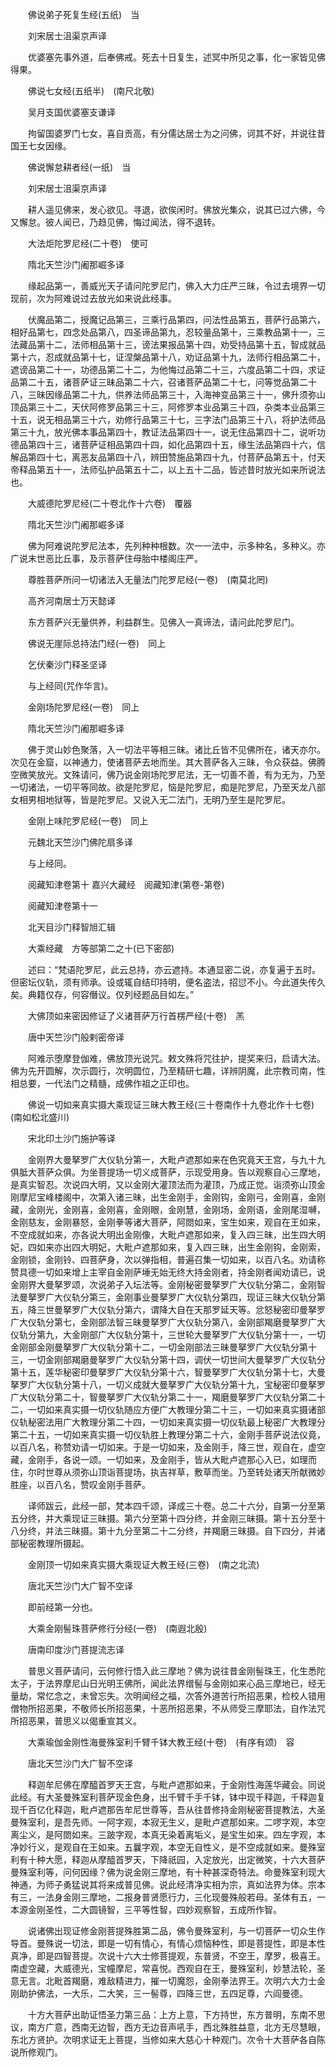 <!-- { "loadSidebar": true } -->
　　佛说弟子死复生经(五纸)　当

　　刘宋居士沮渠京声译

　　优婆塞先事外道，后奉佛戒。死去十日复生，述冥中所见之事，化一家皆见佛得果。

　　佛说七女经(五纸半)　(南尺北敬)

　　吴月支国优婆塞支谦译

　　拘留国婆罗门七女，喜自贡高，有分儒达居士为之问佛，诃其不好，并说往昔国王七女因缘。

　　佛说懈怠耕者经(一纸)　当

　　刘宋居士沮渠京声译

　　耕人遥见佛来，发心欲见。寻退，欲俟闲时。佛放光集众，说其已过六佛，今又懈怠。彼人闻已，乃趋见佛，悔过闻法，得不退转。

　　大法炬陀罗尼经(二十卷)　使可

　　隋北天竺沙门阇那崛多译

　　缘起品第一，善威光天子请问陀罗尼门，佛入大力庄严三昧，令过去境界一切现前，次为阿难说过去放光如来说此经事。

　　伏魔品第二，授魔记品第三，三乘行品第四，问法性品第五，菩萨行品第六，相好品第七，四念处品第八，四圣谛品第九，忍较量品第十，三乘教品第十一，三法藏品第十二，法师相品第十三，谤法果报品第十四，劝受持品第十五，智成就品第十六，忍成就品第十七，证涅槃品第十八，劝证品第十九，法师行相品第二十，遮谤品第二十一，功德品第二十二，为他悔过品第二十三，六度品第二十四，求证品第二十五，诸菩萨证三昧品第二十六，召诸菩萨品第二十七，问等觉品第二十八，三昧因缘品第二十九，供养法师品第三十，入海神变品第三十一，佛升须弥山顶品第三十二，天伏阿修罗品第三十三，阿修罗本业品第三十四，杂类本业品第三十五，说无相品第三十六，劝修行品第三十七，三字法门品第三十八，将护法师品第三十九，放光佛本事品第四十，教证法品第四十一，说无住品第四十二，说听功德品第四十三，诸菩萨证相品第四十四，如化品第四十五，缘生法品第四十六，信解品第四十七，离恶友品第四十八，辨田赞施品第四十九，付菩萨品第五十，付天帝释品第五十一，法师弘护品第五十二，以上五十二品，皆述昔时放光如来所说法也。

　　大威德陀罗尼经(二十卷北作十六卷)　覆器

　　隋北天竺沙门阇那崛多译

　　佛为阿难说陀罗尼法本，先列种种根数。次一一法中，示多种名，多种义。亦广说末世恶比丘事，及示菩萨住母胎中楼阁庄严。

　　尊胜菩萨所问一切诸法入无量法门陀罗尼经(一卷)　(南莫北罔)

　　高齐河南居士万天懿译

　　东方菩萨兴无量供养，利益群生。见佛入一真谛法，请问此陀罗尼门。

　　佛说无崖际总持法门经(一卷)　同上

　　乞伏秦沙门释圣坚译

　　与上经同(咒作华言)。

　　金刚场陀罗尼经(一卷)　同上

　　隋北天竺沙门阇那崛多译

　　佛于灵山妙色聚落，入一切法平等相三昧。诸比丘皆不见佛所在，诸天亦尔。次见在金窟，以神通力，使诸菩萨去地而坐。其大菩萨各入三昧，令众获益。佛腾空微笑放光。文殊请问，佛乃说金刚场陀罗尼法，无一切善不善，有为无为，乃至一切诸法，一切平等同故。欲是陀罗尼，恼是陀罗尼，痴是陀罗尼，乃至天龙八部女相男相地狱等，皆是陀罗尼。又说入无二法门，无明乃至生是陀罗尼。

　　金刚上味陀罗尼经(一卷)　同上

　　元魏北天竺沙门佛陀扇多译

　　与上经同。

　　阅藏知津卷第十
嘉兴大藏经　阅藏知津(第卷-第卷)


　　阅藏知津卷第十一

　　北天目沙门释智旭汇辑

　　大乘经藏　方等部第二之十(已下密部)

　　述曰：“梵语陀罗尼，此云总持，亦云遮持。本通显密二说，亦复遍于五时。但密坛仪轨，须有师承。设或辄自结印持明，便名盗法，招愆不小。今此道失传久矣。典籍仅存，何容僭议。仅列经题品目如左。”

　　大佛顶如来密因修证了义诸菩萨万行首楞严经(十卷)　羔

　　唐中天竺沙门般剌密帝译

　　阿难示堕摩登伽难，佛放顶光说咒。敕文殊将咒往护，提奖来归，启请大法。佛为先开圆解，次示圆行，次明圆位，乃至精研七趣，详辨阴魔，此宗教司南，性相总要，一代法门之精髓，成佛作祖之正印也。

　　佛说一切如来真实摄大乘现证三昧大教王经(三十卷南作十九卷北作十七卷)　(南如松北盛川)

　　宋北印土沙门施护等译

　　金刚界大曼拏罗广大仪轨分第一，大毗卢遮那如来在色究竟天王宫，与九十九俱胝大菩萨众俱。为坐菩提场一切义成菩萨，示现受用身。告以观察自心三摩地，是真实智忍。次说四大明，又以金刚大灌顶法而为灌顶，乃成正觉。诣须弥山顶金刚摩尼宝峰楼阁中，次第入诸三昧，出生金刚手，金刚钩，金刚弓，金刚喜，金刚藏，金刚光，金刚喜，金刚喜，金刚眼，金刚慧，金刚场，金刚语，金刚尾湿嚩，金刚慈友，金刚暴怒，金刚拳等诸大菩萨，阿閦如来，宝生如来，观自在王如来，不空成就如来，亦各说大明出金刚像，大毗卢遮那如来，复入四三昧，出生四大明妃，四如来亦出四大明妃，大毗卢遮那如来，复入四三昧，出生金刚钩，金刚索，金刚锁，金刚铃、四菩萨身，次以弹指相，普遍召集一切如来，以百八名。劝请称赞具德一切如来增上主宰自金刚萨埵无始无终大持金刚者，持金刚者闻劝请已，说金刚界大曼拏罗颂，次说弟子入坛法等。金刚秘密曼拏罗广大仪轨分第二，金刚智法曼拏罗广大仪轨分第三，金刚事业曼拏罗广大仪轨分第四，现证三昧大仪轨分第五，降三世曼拏罗广大仪轨分第六，谓降大自在天那罗延天等。忿怒秘密印曼拏罗广大仪轨分第七，金刚部法智三昧曼拏罗广大仪轨分第八，金刚部羯磨曼拏罗广大仪轨分第九，大金刚部广大仪轨分第十，三世轮大曼拏罗广大仪轨分第十一，一切金刚部金刚曼拏罗广大仪轨分第十二，一切金刚部法三昧曼拏罗广大仪轨分第十三，一切金刚部羯磨曼拏罗广大仪轨分第十四，调伏一切世间大曼拏罗广大仪轨分第十五，莲华秘密印曼拏罗广大仪轨分第十六，智曼拏罗广大仪轨分第十七，大曼拏罗广大仪轨分第十八，一切义成就大曼拏罗广大仪轨分第十九，宝秘密印曼拏罗广大仪轨分第二十，智曼拏罗广大仪轨分第二十一，羯磨曼拏罗广大仪轨分第二十二，一切如来真实摄一切仪轨随应方便广大教理分第二十三，一切如来真实摄诸部仪轨秘密法用广大教理分第二十四，一切如来真实摄一切仪轨最上秘密广大教理分第二十五，一切如来真实摄一切仪轨胜上教理分第二十六，金刚手菩萨说法仪竟，以百八名，称赞劝请一切如来。于是一切如来，及金刚手，降三世，观自在，虚空藏，金刚手，各说一颂。一切如来，及金刚手，皆从大毗卢遮那心入已，如理而住，尔时世尊从须弥山顶诣菩提场，执吉祥草，敷草而坐。乃至转处诸天所献微妙胜座，以百八名，赞叹金刚手菩萨。

　　译师跋云，此经一部，梵本四千颂，译成三十卷。总二十六分，自第一分至第五分终，并大乘现证三昧摄。第六分至第十四分终，并金刚三昧摄。第十五分至十八分终，并法三昧摄。第十九分至第二十二分终，并羯磨三昧摄。自下四分，并诸部秘密教理所摄起。

　　金刚顶一切如来真实摄大乘现证大教王经(三卷)　(南之北流)

　　唐北天竺沙门大广智不空译

　　即前经第一分也。

　　大乘金刚髻珠菩萨修行分经(一卷)　(南遐北殷)

　　唐南印度沙门菩提流志译

　　普思义菩萨请问，云何修行悟入此三摩地？佛为说往昔金刚髻珠王，化生悉陀太子，于法界摩尼山日光明王佛所，闻此法界缯髻与金刚如来心品三摩地已，经无量劫，常忆念之，未曾忘失。次明闻经之福，次答外道苦行所招恶果，检校人错用僧物所招恶果，不敬师长所招恶果，十恶所招恶果，不从师受三摩耶法，自作法咒所招恶果，普思义以偈重宣其义。

　　大乘瑜伽金刚性海曼殊室利千臂千钵大教王经(十卷)　(有序有颂)　容

　　唐北天竺沙门大广智不空译

　　释迦牟尼佛在摩醯首罗天王宫，与毗卢遮那如来，于金刚性海莲华藏会。同说此经。有大圣曼殊室利菩萨现金色身，出千臂千手千钵，钵中现千释迦，千释迦复现千百亿化释迦，毗卢遮那告牟尼世尊等，吾从往昔修持金刚秘密菩提教法，大圣曼殊室利，是吾先师。一阿字观，本寂无生义，是毗卢遮那如来。二啰字观，本空离尘义，是阿閦如来。三跛字观，本真无染着离垢义，是宝生如来。四左字观，本净妙行义，是观自在王如来。五曩字观，本空无自性义，是不空成就如来。曼殊室利有十种大愿，释迦从摩醯首罗天，下降祇园，入定放光，出定微笑，十六大菩萨曼殊室利等，问何因缘？佛为说金刚三摩地，有十种甚深奇特法。命曼殊室利现大神通，为师子勇猛说其将来成普见佛。说此经清净实相为宗，真如法界为体。宗本有三，一法身金刚三摩地，二报身普贤愿行力，三化现曼殊般若母。圣体有五，一本源金刚圣性，二大圆镜智，三平等性智，四妙观察智，五成所作智。

　　说诸佛出现证修金刚菩提殊胜第二品，佛令曼殊室利，与一切菩萨一切众生作导首。曼殊说一切法，即是一切有情心，有情心烦恼种性，即是菩提性，即是本性真净，即是四智菩提。次说十六大士修菩提观，东普贤，不空王，摩罗，极喜王。南虚空藏，大威德光，宝幢摩尼，常喜悦。西观自在王，曼殊室利，妙慧法轮，圣意无言。北毗首羯磨，难敌精进力，摧一切魔怨，金刚拳法界王。次明六大力士金刚助护佛法，一大乐，二大笑，三一髻尊，四降三世，五四足尊，六阎曼德。

　　十方大菩萨出助证悟圣力第三品：上方上意，下方持世，东方普明，东南不思议，南方广意，西南无边智，西方无边音声吼手，西北殊胜益意，北方无尽慧眼，东北方贤护。次明求证无上菩提，当修如来大慈心十种观门。次令十大菩萨各自陈说所修观门。


